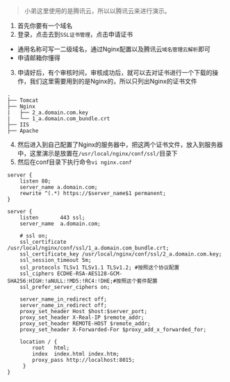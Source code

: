 > 小弟这里使用的是腾讯云，所以以腾讯云来进行演示。
1. 首先你要有一个域名
2. 登录，点击去到```SSL证书管理```，点击申请证书
* 通用名称可写一二级域名，通过Nginx配置以及腾讯云```域名管理云解析```即可
* 申请邮箱你懂得
3. 申请好后，有个审核时间，审核成功后，就可以去对证书进行一个下载的操作，我们这里需要用到的是Nginx的，所以只列出Nginx的证书文件
```
.
├── Tomcat
├── Nginx
|   ├── 2_a.domain.com.key
|   └── 1_a.domain.com_bundle.crt
├── IIS
├── Apache
```
4. 然后进入到自己配置了Nginx的服务器中，把这两个证书文件，放入到服务器中，这里演示是放置在```/usr/local/nginx/conf/ssl/```目录下
5. 然后在conf目录下执行命令```vi nginx.conf```
```
server {
    listen 80;
    server_name a.domain.com;
    rewrite ^(.*) https://$server_name$1 permanent;
}

server {
    listen       443 ssl;
    server_name  a.domain.com;

    # ssl on;
    ssl_certificate /usr/local/nginx/conf/ssl/1_a.domain.com_bundle.crt;
    ssl_certificate_key /usr/local/nginx/conf/ssl/2_a.domain.com.key;
    ssl_session_timeout 5m;
    ssl_protocols TLSv1 TLSv1.1 TLSv1.2; #按照这个协议配置
    ssl_ciphers ECDHE-RSA-AES128-GCM-SHA256:HIGH:!aNULL:!MD5:!RC4:!DHE;#按照这个套件配置
    ssl_prefer_server_ciphers on;

    server_name_in_redirect off;
    server_name_in_redirect off;
    proxy_set_header Host $host:$server_port;
    proxy_set_header X-Real-IP $remote_addr;
    proxy_set_header REMOTE-HOST $remote_addr;
    proxy_set_header X-Forwarded-For $proxy_add_x_forwarded_for;
        
    location / {
        root   html;
        index  index.html index.htm;
        proxy_pass http://localhost:8015;
     }
}
```

